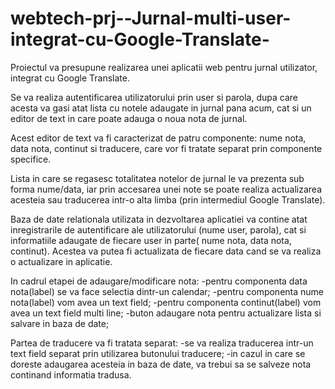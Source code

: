 # webtech-prj--Jurnal-multi-user-integrat-cu-Google-Translate-

Proiectul va presupune realizarea unei aplicatii web pentru jurnal utilizator, integrat cu Google Translate.

Se va realiza autentificarea utilizatorului prin user si parola, dupa care acesta va gasi atat lista cu notele adaugate in jurnal pana acum, cat si un editor de text in care poate adauga o noua nota de jurnal. 

Acest editor de text va fi caracterizat de patru componente: nume nota, data nota, continut si traducere, care vor fi tratate separat prin componente specifice.

Lista in care se regasesc totalitatea notelor de jurnal le va prezenta sub forma nume/data, iar prin accesarea unei note se poate realiza actualizarea acesteia sau traducerea intr-o alta limba (prin intermediul Google Translate). 

Baza de date relationala utilizata in dezvoltarea aplicatiei va contine atat inregistrarile de autentificare ale utilizatorului (nume user, parola), cat si informatiile adaugate de fiecare user in parte( nume nota, data nota, continut). Acestea va putea fi actualizata de fiecare data cand se va realiza o actualizare in aplicatie.

In cadrul etapei de adaugare/modificare nota:
-pentru componenta data nota(label) se va face selectia dintr-un calendar;
-pentru componenta nume nota(label) vom avea un text field;
-pentru componenta continut(label) vom avea un text field multi line;
-buton adaugare nota pentru actualizare lista si salvare in baza de date;

Partea de traducere va fi tratata separat:
-se va realiza traducerea intr-un text field separat prin utilizarea butonului traducere;
-in cazul in care se doreste adaugarea acesteia in baza de date, va trebui sa se salveze nota continand informatia tradusa.


